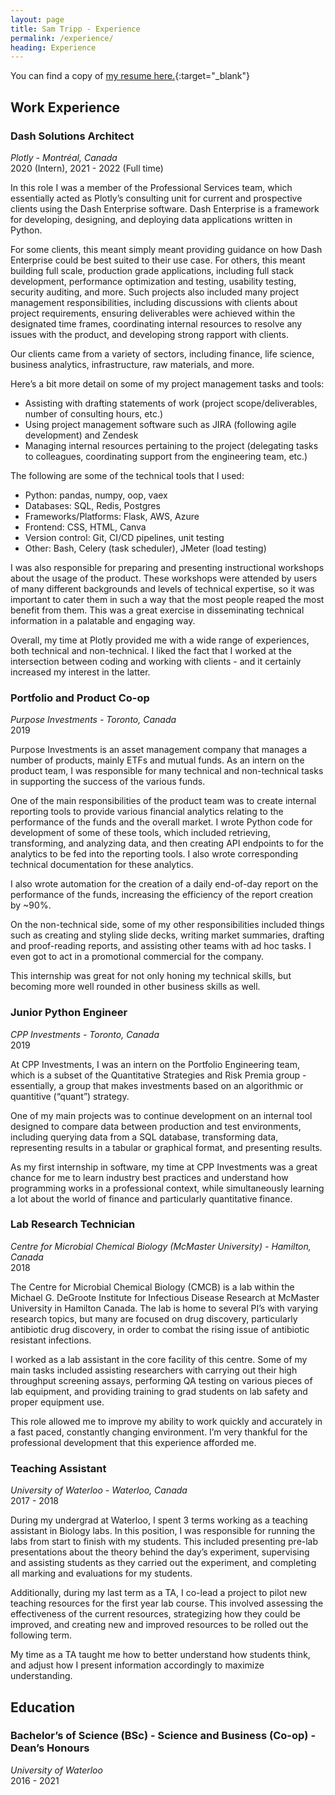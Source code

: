 ```yaml
---
layout: page
title: Sam Tripp - Experience
permalink: /experience/
heading: Experience
---
```


You can find a copy of [my resume here.](/experience/sam_tripp_resume.pdf){:target="_blank"}
## Work Experience
### Dash Solutions Architect
*Plotly - Montréal, Canada*\
2020 (Intern), 2021 - 2022 (Full time)

In this role I was a member of the Professional Services team, which essentially acted as Plotly’s consulting unit for current and prospective clients using the Dash Enterprise software. Dash Enterprise is a framework for developing, designing, and deploying data applications written in Python.

For some clients, this meant simply meant providing guidance on how Dash Enterprise could be best suited to their use case. For others, this meant building full scale, production grade applications, including full stack development, performance optimization and testing, usability testing, security auditing, and more. Such projects also included many project management responsibilities, including discussions with clients about project requirements, ensuring deliverables were achieved within the designated time frames, coordinating internal resources to resolve any issues with the product, and developing strong rapport with clients.

Our clients came from a variety of sectors, including finance, life science, business analytics, infrastructure, raw materials, and more.

Here’s a bit more detail on some of my project management tasks and tools:
- Assisting with drafting statements of work (project scope/deliverables, number of consulting hours, etc.)
- Using project management software such as JIRA (following agile development) and Zendesk
- Managing internal resources pertaining to the project (delegating tasks to colleagues, coordinating support from the engineering team, etc.)

The following are some of the technical tools that I used:
- Python: pandas, numpy, oop, vaex
- Databases: SQL, Redis, Postgres
- Frameworks/Platforms: Flask, AWS, Azure
- Frontend: CSS, HTML, Canva
- Version control: Git, CI/CD pipelines, unit testing
- Other: Bash, Celery (task scheduler), JMeter (load testing)

I was also responsible for preparing and presenting instructional workshops about the usage of the product. These workshops were attended by users of many different backgrounds and levels of technical expertise, so it was important to cater them in such a way that the most people reaped the most benefit from them. This was a great exercise in disseminating technical information in a palatable and engaging way.

Overall, my time at Plotly provided me with a wide range of experiences, both technical and non-technical. I liked the fact that I worked at the intersection between coding and working with clients - and it certainly increased my interest in the latter.

### Portfolio and Product Co-op
*Purpose Investments - Toronto, Canada*\
2019

Purpose Investments is an asset management company that manages a number of products, mainly ETFs and mutual funds. As an intern on the product team, I was responsible for many technical and non-technical tasks in supporting the success of the various funds.

One of the main responsibilities of the product team was to create internal reporting tools to provide various financial analytics relating to the performance of the funds and the overall market. I wrote Python code for development of some of these tools, which included retrieving, transforming, and analyzing data, and then creating API endpoints to for the analytics to be fed into the reporting tools. I also wrote corresponding technical documentation for these analytics.

I also wrote automation for the creation of a daily end-of-day report on the performance of the funds, increasing the efficiency of the report creation by ~90%.

On the non-technical side, some of my other responsibilities included things such as creating and styling slide decks, writing market summaries, drafting and proof-reading reports, and assisting other teams with ad hoc tasks. I even got to act in a promotional commercial for the company.

This internship was great for not only honing my technical skills, but becoming more well rounded in other business skills as well.

### Junior Python Engineer
*CPP Investments - Toronto, Canada*\
2019

At CPP Investments, I was an intern on the Portfolio Engineering team, which is a subset of the Quantitative Strategies and Risk Premia group - essentially, a group that makes investments based on an algorithmic or quantitive (“quant”) strategy.

One of my main projects was to continue development on an internal tool designed to compare data between production and test environments, including querying data from a SQL database, transforming data, representing results in a tabular or graphical format, and presenting results.

As my first internship in software, my time at CPP Investments was a great chance for me to learn industry best practices and understand how programming works in a professional context, while simultaneously learning a lot about the world of finance and particularly quantitative finance.


### Lab Research Technician
*Centre for Microbial Chemical Biology (McMaster University) - Hamilton, Canada*\
2018

The Centre for Microbial Chemical Biology (CMCB) is a lab within the Michael G. DeGroote Institute for Infectious Disease Research at McMaster University in Hamilton Canada. The lab is home to several PI’s with varying research topics, but many are focused on drug discovery, particularly antibiotic drug discovery, in order to combat the rising issue of antibiotic resistant infections.

I worked as a lab assistant in the core facility of this centre. Some of my main tasks included assisting researchers with carrying out their high throughput screening assays, performing QA testing on various pieces of lab equipment, and providing training to grad students on lab safety and proper equipment use.

This role allowed me to improve my ability to work quickly and accurately in a fast paced, constantly changing environment. I’m very thankful for the professional development that this experience afforded me.


### Teaching Assistant
*University of Waterloo - Waterloo, Canada*\
2017 - 2018

During my undergrad at Waterloo, I spent 3 terms working as a teaching assistant in Biology labs. In this position, I was responsible for running the labs from start to finish with my students. This included presenting pre-lab presentations about the theory behind the day’s experiment, supervising and assisting students as they carried out the experiment, and completing all marking and evaluations for my students.

Additionally, during my last term as a TA, I co-lead a project to pilot new teaching resources for the first year lab course. This involved assessing the effectiveness of the current resources, strategizing how they could be improved, and creating new and improved resources to be rolled out the following term.

My time as a TA taught me how to better understand how students think, and adjust how I present information accordingly to maximize understanding.

## Education
### Bachelor’s of Science (BSc) - Science and Business (Co-op) - Dean’s Honours
*University of Waterloo*\
2016 - 2021

